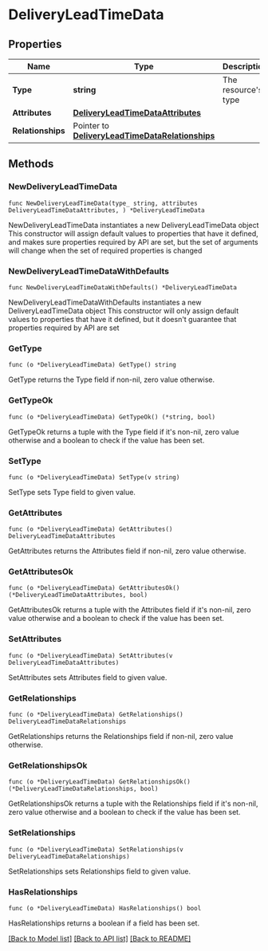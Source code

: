 # DeliveryLeadTimeData

## Properties

Name | Type | Description | Notes
------------ | ------------- | ------------- | -------------
**Type** | **string** | The resource&#39;s type | 
**Attributes** | [**DeliveryLeadTimeDataAttributes**](DeliveryLeadTimeDataAttributes.md) |  | 
**Relationships** | Pointer to [**DeliveryLeadTimeDataRelationships**](DeliveryLeadTimeDataRelationships.md) |  | [optional] 

## Methods

### NewDeliveryLeadTimeData

`func NewDeliveryLeadTimeData(type_ string, attributes DeliveryLeadTimeDataAttributes, ) *DeliveryLeadTimeData`

NewDeliveryLeadTimeData instantiates a new DeliveryLeadTimeData object
This constructor will assign default values to properties that have it defined,
and makes sure properties required by API are set, but the set of arguments
will change when the set of required properties is changed

### NewDeliveryLeadTimeDataWithDefaults

`func NewDeliveryLeadTimeDataWithDefaults() *DeliveryLeadTimeData`

NewDeliveryLeadTimeDataWithDefaults instantiates a new DeliveryLeadTimeData object
This constructor will only assign default values to properties that have it defined,
but it doesn't guarantee that properties required by API are set

### GetType

`func (o *DeliveryLeadTimeData) GetType() string`

GetType returns the Type field if non-nil, zero value otherwise.

### GetTypeOk

`func (o *DeliveryLeadTimeData) GetTypeOk() (*string, bool)`

GetTypeOk returns a tuple with the Type field if it's non-nil, zero value otherwise
and a boolean to check if the value has been set.

### SetType

`func (o *DeliveryLeadTimeData) SetType(v string)`

SetType sets Type field to given value.


### GetAttributes

`func (o *DeliveryLeadTimeData) GetAttributes() DeliveryLeadTimeDataAttributes`

GetAttributes returns the Attributes field if non-nil, zero value otherwise.

### GetAttributesOk

`func (o *DeliveryLeadTimeData) GetAttributesOk() (*DeliveryLeadTimeDataAttributes, bool)`

GetAttributesOk returns a tuple with the Attributes field if it's non-nil, zero value otherwise
and a boolean to check if the value has been set.

### SetAttributes

`func (o *DeliveryLeadTimeData) SetAttributes(v DeliveryLeadTimeDataAttributes)`

SetAttributes sets Attributes field to given value.


### GetRelationships

`func (o *DeliveryLeadTimeData) GetRelationships() DeliveryLeadTimeDataRelationships`

GetRelationships returns the Relationships field if non-nil, zero value otherwise.

### GetRelationshipsOk

`func (o *DeliveryLeadTimeData) GetRelationshipsOk() (*DeliveryLeadTimeDataRelationships, bool)`

GetRelationshipsOk returns a tuple with the Relationships field if it's non-nil, zero value otherwise
and a boolean to check if the value has been set.

### SetRelationships

`func (o *DeliveryLeadTimeData) SetRelationships(v DeliveryLeadTimeDataRelationships)`

SetRelationships sets Relationships field to given value.

### HasRelationships

`func (o *DeliveryLeadTimeData) HasRelationships() bool`

HasRelationships returns a boolean if a field has been set.


[[Back to Model list]](../README.md#documentation-for-models) [[Back to API list]](../README.md#documentation-for-api-endpoints) [[Back to README]](../README.md)


